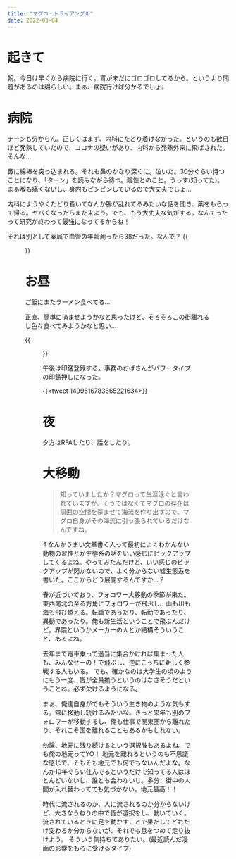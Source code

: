 ```yaml
---
title: "マグロ・トライアングル"
date: 2022-03-04
---
```


# 起きて
朝。今日は早くから病院に行く。胃が未だにゴロゴロしてるから。というより問題があるのは腸らしい。まぁ、病院行けば分かるでしょ。

# 病院
ナーンも分からん。正しくはまず、内科にたどり着けなかった。というのも数日ほど発熱していたので、コロナの疑いがあり、内科から発熱外来に飛ばされた。そんな...

鼻に綿棒を突っ込まれる。それも鼻のかなり深くに。泣いた。30分ぐらい待つことになり、「ターン」を読みながら待つ。陰性とのこと。うっす(知ってた)。まぁ喉も痛くないし、身内もピンピンしているので大丈夫でしょ...

内科にようやくたどり着いてなんか腸が乱れてるみたいな話を聞き、薬をもらって帰る。ヤバくなったらまた来よう。でも、もう大丈夫な気がする。なんてったって研究が終わって最強になってるからね！

それは別として薬局で血管の年齢測ったら38だった。なんで？
{{<figure src="/media/2022-03-04-blood.jpeg" alt="blood">}}

# お昼
ご飯にまたラーメン食べてる...

正直、簡単に済ませようかなと思ったけど、そろそろこの街離れるし色々食べてみようかなと思い...

{{<figure src="/media/2022-03-04-lunch.jpeg" alt="lunch">}}


午後は印鑑登録する。事務のおばさんがパワータイプの印鑑押しになった。

{{<tweet 1499616783665221634>}}

# 夜
夕方はRFAしたり、話をしたり。

# 大移動
> 知っていましたか？マグロって生涯泳ぐと言われていますが、そうではなくてマグロの存在は周囲の空間を歪ませて海流を作り出すので、マグロ自身がその海流に引っ張られているだけなんですね。

↑なんかうまい文章書く人って最初によくわかんない動物の習性とか生態系の話をいい感じにピックアップしてくるよね。やってみたんだけど、いい感じのピックアップが閃かないので、よく分からない嘘生態系を書いた。ここからどう展開するんですか...？

春が近づいており、フォロワー大移動の季節が来た。東西南北の至る方角にフォロワーが飛ぶし、山も川も海も飛び越える。転職であったり、転勤であったり、異動であったり。俺も新生活ということで飛ぶんだけど。界隈というかメーカーの人とか結構そういうこと、あるよね。

去年まで電車乗って適当に集合かければ集まった人も、みんなせーの！で飛ぶし、逆にこっちに新しく参戦する人もいる。
でも、確かなのは大学生の頃のようにもう一度、皆が全員揃うというのはなさそうだということね。必ず欠けるようになる。

まぁ、俺達自身がでもそういう生き物のような気もする。常に移動し続けるみたいな。きっと来年も別のフォロワーが移動するし、俺も仕事で関東圏から離れたり、それこそ国を離れることもあるかもしれない。

勿論、地元に残り続けるという選択肢もあるよね。でも俺の地元ってYO！
地元を離れるというのも不思議な感じで、そもそも地元でも何でもないんだよな。なんか10年ぐらい住んでるというだけで知ってる人はほとんどいないし、誰とも会わないし。多分、街中の人間が入れ替わってても気づかない。地元最高！！

時代に流されるのか、人に流されるのか分からないけど、大きなうねりの中で皆が選択をし、動いていく。流されているときに足を動かすことで果たしてどれだけ変わるか分からないが、それでも息をつめて走り抜けよう。
そういう気持ちでありたい。(最近読んだ漫画の影響をもろに受けるタイプ)
